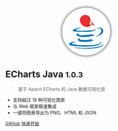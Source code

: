 <p align="center">
 <img src="../_media/logo.png" alt="logo" width=150 height=150 style="border-radius: 50%; box-shadow: 0 0 10px 0;" />
</p>

# ECharts Java <small>1.0.3</small>

> 基于 Apach ECharts 的 Java 数据可视化库

- 支持超过 18 种可视化图表
- 与 Web 框架极速集成
- 一键将图表导出为 PNG、HTML 和 JSON

[GitHub](https://github.com/ECharts-Java/ECharts-Java.git)
[快速开始](zh-cn/overview)
